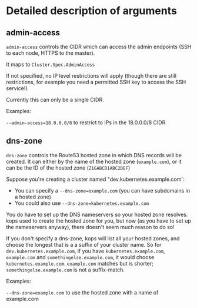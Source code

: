 # Detailed description of arguments

## admin-access

`admin-access` controls the CIDR which can access the admin endpoints (SSH to each node, HTTPS to the master).

It maps to `Cluster.Spec.AdminAccess`

If not specified, no IP level restrictions will apply (though there are still restrictions, for example you need
a permitted SSH key to access the SSH service!).

Currently this can only be a single CIDR.

Examples:

`--admin-access=18.0.0.0/8` to restrict to IPs in the 18.0.0.0/8 CIDR


## dns-zone

`dns-zone` controls the Route53 hosted zone in which DNS records will be created.  It can either by the name
of the hosted zone (`example.com`), or it can be the ID of the hosted zone (`Z1GABCD1ABC2DEF`)

Suppose you're creating a cluster named "dev.kubernetes.example.com`:

* You can specify a `--dns-zone=example.com` (you can have subdomains in a hosted zone)
* You could also use `--dns-zone=kubernetes.example.com`

You do have to set up the DNS nameservers so your hosted zone resolves.  kops used to create the hosted
zone for you, but now (as you have to set up the nameservers anyway), there doesn't seem much reason to do so!

If you don't specify a dns-zone, kops will list all your hosted zones, and choose the longest that
is a a suffix of your cluster name.  So for `dev.kubernetes.example.com`, if you have `kubernetes.example.com`,
`example.com` and `somethingelse.example.com`, it would choose `kubernetes.example.com`.  `example.com` matches
but is shorter; `somethingelse.example.com` is not a suffix-match.

Examples:

`--dns-zone=example.com` to use the hosted zone with a name of example.com
